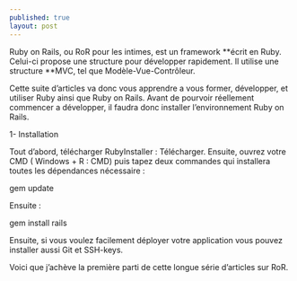 ```yaml
---
published: true
layout: post
---
```


Ruby on Rails, ou RoR pour les intimes, est un framework **écrit en Ruby. Celui-ci propose une structure pour développer rapidement. Il utilise une structure **MVC, tel que Modèle-Vue-Contrôleur.

Cette suite d’articles va donc vous apprendre a vous former, développer, et utiliser Ruby ainsi que Ruby on Rails. Avant de pourvoir réellement commencer a développer, il faudra donc installer l’environnement Ruby on Rails.

1- Installation

Tout d’abord, télécharger RubyInstaller : Télécharger. Ensuite, ouvrez votre CMD ( Windows + R : CMD) puis tapez deux commandes qui installera toutes les dépendances nécessaire :

gem update

Ensuite :

gem install rails

Ensuite, si vous voulez facilement déployer votre application vous pouvez installer aussi Git et SSH-keys.

Voici que j’achève la première parti de cette longue série d’articles sur RoR.